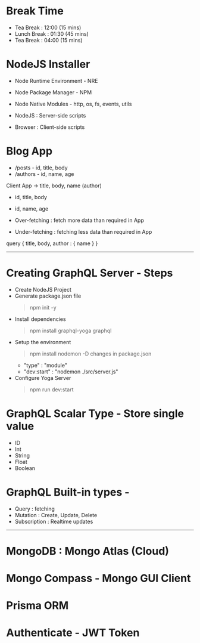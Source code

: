 # Break Time

- Tea Break : 12:00 (15 mins)
- Lunch Break : 01:30 (45 mins)
- Tea Break : 04:00 (15 mins)

# NodeJS Installer

- Node Runtime Environment - NRE
- Node Package Manager - NPM
- Node Native Modules - http, os, fs, events, utils

- NodeJS : Server-side scripts
- Browser : Client-side scripts

# Blog App

- /posts - id, title, body
- /authors - id, name, age

Client App -> title, body, name (author)

- id, title, body
- id, name, age

- Over-fetching : fetch more data than required in App
- Under-fetching : fetching less data than required in App

query {
title,
body,
author : {
name
}
}

---

# Creating GraphQL Server - Steps

- Create NodeJS Project
- Generate package.json file
  > npm init -y
- Install dependencies
  > npm install graphql-yoga graphql
- Setup the environment
  > npm install nodemon -D
  > changes in package.json
  - "type" : "module"
  - "dev:start" : "nodemon ./src/server.js"
- Configure Yoga Server
  > npm run dev:start

# GraphQL Scalar Type - Store single value

- ID
- Int
- String
- Float
- Boolean

# GraphQL Built-in types -

- Query : fetching
- Mutation : Create, Update, Delete
- Subscription : Realtime updates

---

# MongoDB : Mongo Atlas (Cloud)

# Mongo Compass - Mongo GUI Client

# Prisma ORM

# Authenticate - JWT Token
